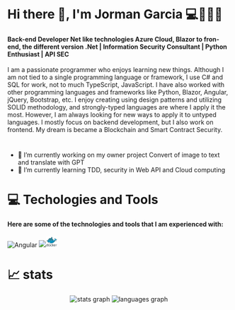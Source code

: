 
   
   #       Hi there 👋, I'm Jorman Garcia 💻🏋🏽‍♂️

#### Back-end Developer Net like technologies Azure Cloud, Blazor to fron-end, the different version .Net | Information Security Consultant | Python Enthusiast | API SEC
I am a passionate programmer who enjoys learning new things. Although I am not tied to a single programming language or framework, I use C# and SQL for work, not to much TypeScript, JavaScript. I have also worked with other programming languages and frameworks like Python, Blazor, Angular, jQuery, Bootstrap, etc. I enjoy creating using design patterns and utilizing SOLID methodology, and strongly-typed languages are where I apply it the most. However, I am always looking for new ways to apply it to untyped languages. I mostly focus on backend development, but I also work on frontend. My dream is became a Blockchain and Smart Contract Security.


#
- 🔭 I’m currently working on my owner project Convert of image to text and translate with GPT
- 🌱 I’m currently learning TDD, security in Web API and Cloud computing
#
# 💻 Techologies and Tools

#### Here are some of the technologies and tools that I am experienced with:
<img src='https://www.vectorlogo.zone/logos/angular/angular-icon.svg' alt='Angular' height='20'>
<img src='https://www.vectorlogo.zone/logos/dotnet/dotnet-horizontal.svg' height='20'><img src='https://camo.githubusercontent.com/da2f6301ae95dec2ad59c096d38e28dbd0422db9c7d5a970013a977d267fd3d3/68747470733a2f2f696d672e736869656c64732e696f2f62616467652f507974686f6e2d3337373641423f7374796c653d666c61742d737175617265266c6f676f3d707974686f6e266c6f676f436f6c6f723d7768697465' alt='' height='20'><img src='https://camo.githubusercontent.com/92f91a6e72197f9306486e50b9a6f7fb9d4ad900078f39dcd4e4b6d32d6dd9a3/68747470733a2f2f696d672e736869656c64732e696f2f62616467652f2d506f737467726553514c2d3333363739313f7374796c653d666c6174266c6f676f3d706f737467726573716c266c6f676f436f6c6f723d7768697465' alt='' height='20'><img src='https://camo.githubusercontent.com/4a76ec15855e72560585c5f91e3f512b51248d70cd92b4848bf3d9e48dc0ef87/68747470733a2f2f696d672e736869656c64732e696f2f62616467652f2d2e4e45542d3531324244343f7374796c653d666c6174266c6f676f3d2e6e6574266c6f676f436f6c6f723d7768697465' alt='' height='20'><img src='https://camo.githubusercontent.com/0874c7cb51412d9cccf5762286ffbb0030f9b162c4d0c1a128b5661756ff82db/68747470733a2f2f696d672e736869656c64732e696f2f62616467652f2d4769744875622d3138313731373f7374796c653d666c6174266c6f676f3d676974687562266c6f676f436f6c6f723d7768697465' alt='' height='20'><img src='https://camo.githubusercontent.com/f7c3ee03e8c0f6b42e081dbc1d4baf4d524919bc7272ad550020871b8cd5ee98/68747470733a2f2f696d672e736869656c64732e696f2f62616467652f2d4769742d4630353033323f7374796c653d666c6174266c6f676f3d676974266c6f676f436f6c6f723d7768697465' alt='' height='20'><img src='https://camo.githubusercontent.com/fc6c3953d3e4dfe8d89c2ac2c93d6bbaa26546f5f630e90177eb82118e327518/68747470733a2f2f696d672e736869656c64732e696f2f62616467652f4f532d57696e646f77732d696e666f726d6174696f6e616c3f7374796c653d666c61742d737175617265266c6f676f3d77696e646f7773266c6f676f436f6c6f723d776869746526636f6c6f723d326262633861' alt='' height='20'><img src='https://camo.githubusercontent.com/c67dbe9a95f4fe3a74adb4efd7c6e60816210365bf93719f18c1dc2e7cb9b465/68747470733a2f2f696d672e736869656c64732e696f2f62616467652f456469746f722d56697375616c25323053747564696f253230436f64652d696e666f726d6174696f6e616c3f7374796c653d666c61742d737175617265266c6f676f3d76697375616c2d73747564696f2d636f6465266c6f676f436f6c6f723d776869746526636f6c6f723d326262633861' alt='' height='20'><img src='https://camo.githubusercontent.com/f346797a7c1b230be42577843738234479592f2b368d1c1bd3d5ab71bf91aec3/68747470733a2f2f696d672e736869656c64732e696f2f62616467652f416e67756c61722d4444303033313f7374796c653d666c61742d737175617265266c6f676f3d616e67756c6172266c6f676f436f6c6f723d7768697465' alt='' height='20'><img src='https://camo.githubusercontent.com/b18cd96f056a7af4213539108d08784f3e02e3eee1fbc0ea497d2364ca211806/68747470733a2f2f696d672e736869656c64732e696f2f62616467652f4a6176615363726970742d4637444631453f7374796c653d666c61742d737175617265266c6f676f3d6a617661736372697074266c6f676f436f6c6f723d626c61636b' alt='' height='20'><img src='https://camo.githubusercontent.com/bd28dbe28fea848509e8d45abd23916130462dc9236c3001967e61e76eab443c/68747470733a2f2f696d672e736869656c64732e696f2f62616467652f547970655363726970742d3030374143433f7374796c653d666c61742d737175617265266c6f676f3d74797065736372697074266c6f676f436f6c6f723d7768697465' alt='' height='20'><img src='https://camo.githubusercontent.com/2a90af184556d2002cf1ce613ab48fcd33d071ae7ca63e90bee7ca941988840c/68747470733a2f2f696d672e736869656c64732e696f2f62616467652f6a51756572792d3037363941443f7374796c653d666c61742d737175617265266c6f676f3d6a7175657279266c6f676f436f6c6f723d7768697465' alt='' height='20'><img src='https://camo.githubusercontent.com/938f521e521833f1441bd38ed8613ee95623a5c0d9e2bf2bd3e64c1c1c880dea/68747470733a2f2f696d672e736869656c64732e696f2f62616467652f426f6f7473747261702d3536334437433f7374796c653d666c61742d737175617265266c6f676f3d626f6f747374726170266c6f676f436f6c6f723d7768697465' alt='' height='20'><img src='https://camo.githubusercontent.com/106cfcc1bea1938e98f03e1291b18f30091ec44513da900b54f988416824d3b7/68747470733a2f2f696d672e736869656c64732e696f2f62616467652f2d435353332d3135373242363f7374796c653d666c6174266c6f676f3d63737333266c6f676f436f6c6f723d7768697465' alt='' height='20'><img src='https://camo.githubusercontent.com/8152ce18af98a5bbcf8dfef8512f61c25889097e4b6a5ec0f58d46c8ff4b482f/68747470733a2f2f696d672e736869656c64732e696f2f62616467652f2d4d7953514c2d3434373941313f7374796c653d666c6174266c6f676f3d6d7973716c266c6f676f436f6c6f723d7768697465' alt='' height='20'><img src='https://www.vectorlogo.zone/logos/microsoft_azure/microsoft_azure-icon.svg' alt='' height='25'><img src='https://raw.githubusercontent.com/devicons/devicon/master/icons/docker/docker-original-wordmark.svg' alt='' height='25'>

# 📈 stats 
<div align="center">
  <img src="https://github-readme-stats.vercel.app/api?username=Jorsg&hide_title=false&hide_rank=false&show_icons=true&include_all_commits=true&count_private=true&disable_animations=false&theme=dracula&locale=en&hide_border=false&order=1" height="150" alt="stats graph"  />
  <img src="https://github-readme-stats.vercel.app/api/top-langs?username=Jorsg&locale=en&hide_title=false&layout=compact&card_width=320&langs_count=5&theme=dracula&hide_border=false&order=2" height="150" alt="languages graph"  />
</div>

###









